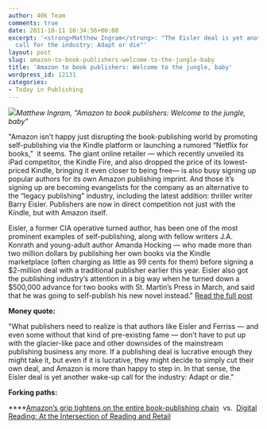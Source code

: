 ```yaml
---
author: 40k Team
comments: true
date: 2011-10-11 16:34:56+00:00
excerpt: '<strong>Matthew Ingram</strong>: "The Eisler deal is yet another wake-up
  call for the industry: Adapt or die"'
layout: post
slug: amazon-to-book-publishers-welcome-to-the-jungle-baby
title: 'Amazon to book publishers: Welcome to the jungle, baby'
wordpress_id: 12131
categories:
- Today in Publishing
---
```


![](http://www.40kbooks.com/wp-content/uploads/Publishing1.jpg)_Matthew Ingram, "Amazon to book publishers: Welcome to the jungle, baby"_

"Amazon isn’t happy just disrupting the book-publishing world by promoting self-publishing via the Kindle platform or launching a rumored “Netflix for books,”  it seems. The giant online retailer — which recently unveiled its iPad competitor, the Kindle Fire, and also dropped the price of its lowest-priced Kindle, bringing it even closer to being free— is also busy signing up popular authors for its own Amazon publishing imprint. And those it’s signing up are becoming evangelists for the company as an alternative to the “legacy publishing” industry, including the latest addition: thriller writer Barry Eisler. Publishers are now in direct competition not just with the Kindle, but with Amazon itself.

Eisler, a former CIA operative turned author, has been one of the most prominent examples of self-publishing, along with fellow writers J.A. Konrath and young-adult author Amanda Hocking — who made more than two million dollars by publishing her own books via the Kindle marketplace (often charging as little as 99 cents for them) before signing a $2-million deal with a traditional publisher earlier this year. Eisler also got the publishing industry’s attention in a big way when he turned down a $500,000 advance for two books with St. Martin’s Press in March, and said that he was going to self-publish his new novel instead."
[Read the full post](http://gigaom.com/2011/10/10/amazon-to-book-publishers-welcome-to-the-jungle-baby/)

**Money quote:**

"What publishers need to realize is that authors like Eisler and Ferriss — and even some without that kind of pre-existing fame — don’t have to put up with the glacier-like pace and other downsides of the mainstream publishing business any more. If a publishing deal is lucrative enough they might take it, but even if it is lucrative, they might decide to simply cut their own deal, and Amazon is more than happy to step in. In that sense, the Eisler deal is yet another wake-up call for the industry: Adapt or die."

**Forking paths:**

****[Amazon’s grip tightens on the entire book-publishing chain](http://www.40kbooks.com/?p=11727)  vs.  [Digital Reading: At the Intersection of Reading and Retail](http://t.co/zICMhI0b)
